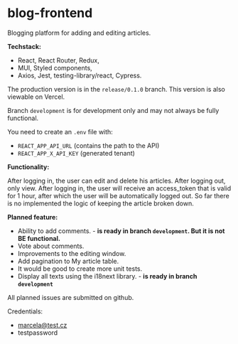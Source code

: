 # blog-frontend

Blogging platform for adding and editing articles.

**Techstack:**

- React, React Router, Redux,
- MUI, Styled components,
- Axios, Jest, testing-library/react, Cypress.

The production version is in the `release/0.1.0` branch. This version is also viewable on Vercel.

Branch `development` is for development only and may not always be fully functional.

You need to create an `.env` file with:
- `REACT_APP_API_URL` (contains the path to the API)
- `REACT_APP_X_API_KEY` (generated tenant)

**Functionality:**

After logging in, the user can edit and delete his articles. After logging out, only view. 
After logging in, the user will receive an access_token that is valid for 1 hour, after which the user will be automatically logged out. So far there is no implemented the logic of keeping the article broken down.

**Planned feature:**

- Ability to add comments. - **is ready in branch `development`. But it is not BE functional.**
- Vote about comments.
- Improvements to the editing window.
- Add pagination to My article table.
- It would be good to create more unit tests.
- Display all texts using the i18next library. - **is ready in branch `development`**

All planned issues are submitted on github.

Credentials:

- marcela@test.cz
- testpassword
